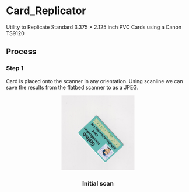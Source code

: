 # Card_Replicator
Utility to Replicate Standard 3.375 × 2.125 inch PVC Cards using a Canon TS9120


## Process

### Step 1

Card is placed onto the scanner in any orientation.  Using scanline we can save the results from the flatbed scanner to as a JPEG.

<p align="center">
  <img src="static/1.png" width="200px"/>
  <h3 align='center'>Initial scan</h3>
</p>